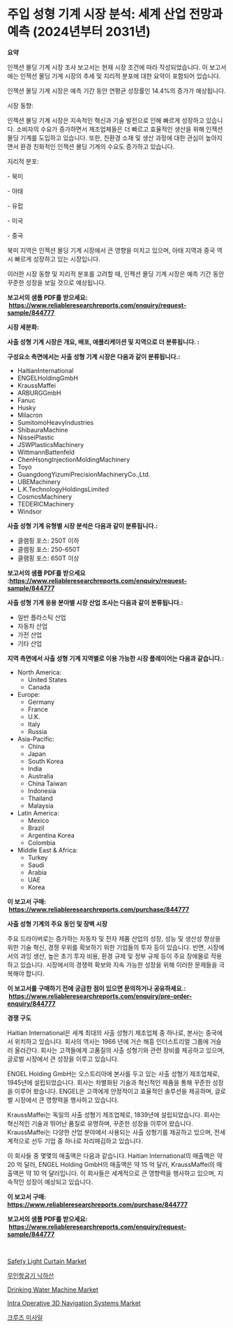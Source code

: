 <p><h1>주입 성형 기계 시장 분석: 세계 산업 전망과 예측 (2024년부터 2031년)</h1></p><p><strong>요약</strong></p>
<p><p>인젝션 몰딩 기계 시장 조사 보고서는 현재 시장 조건에 따라 작성되었습니다. 이 보고서에는 인젝션 몰딩 기계 시장의 추세 및 지리적 분포에 대한 요약이 포함되어 있습니다.</p><p>인젝션 몰딩 기계 시장은 예측 기간 동안 연평균 성장률인 14.4%의 증가가 예상됩니다.</p><p>시장 동향:</p><p>인젝션 몰딩 기계 시장은 지속적인 혁신과 기술 발전으로 인해 빠르게 성장하고 있습니다. 소비자의 수요가 증가하면서 제조업체들은 더 빠르고 효율적인 생산을 위해 인젝션 몰딩 기계를 도입하고 있습니다. 또한, 친환경 소재 및 생산 과정에 대한 관심이 높아지면서 환경 친화적인 인젝션 몰딩 기계의 수요도 증가하고 있습니다.</p><p>지리적 분포:</p><p>- 북미</p><p>- 아태</p><p>- 유럽</p><p>- 미국</p><p>- 중국</p><p>북미 지역은 인젝션 몰딩 기계 시장에서 큰 영향을 미치고 있으며, 아태 지역과 중국 역시 빠르게 성장하고 있는 시장입니다.</p><p>이러한 시장 동향 및 지리적 분포를 고려할 때, 인젝션 몰딩 기계 시장은 예측 기간 동안 꾸준한 성장을 보일 것으로 예상됩니다.</p></p>
<p><strong>보고서의 샘플 PDF를 받으세요: &nbsp;<a href="https://www.reliableresearchreports.com/enquiry/request-sample/844777">https://www.reliableresearchreports.com/enquiry/request-sample/844777</a></strong></p>
<p><strong>시장 세분화:</strong></p>
<p><strong> 사출 성형 기계 시장은 개요, 배포, 애플리케이션 및 지역으로 더 분류됩니다. :</strong></p>
<p><strong>구성요소 측면에서는 사출 성형 기계 시장은 다음과 같이 분류됩니다.:</strong></p>
<p><ul><li>HaitianInternational</li><li>ENGELHoldingGmbH</li><li>KraussMaffei</li><li>ARBURGGmbH</li><li>Fanuc</li><li>Husky</li><li>Milacron</li><li>SumitomoHeavyIndustries</li><li>ShibauraMachine</li><li>NisseiPlastic</li><li>JSWPlasticsMachinery</li><li>WittmannBattenfeld</li><li>ChenHsongInjectionMoldingMachinery</li><li>Toyo</li><li>GuangdongYizumiPrecisionMachineryCo.,Ltd.</li><li>UBEMachinery</li><li>L.K.TechnologyHoldingsLimited</li><li>CosmosMachinery</li><li>TEDERICMachinery</li><li>Windsor</li></ul></p>
<p><strong> 사출 성형 기계 유형별 시장 분석은 다음과 같이 분류됩니다.:</strong></p>
<p><ul><li>클램핑 포스: 250T 이하</li><li>클램핑 포스: 250-650T</li><li>클램핑 포스: 650T 이상</li></ul></p>
<p><strong>보고서의 샘플 PDF를 받으세요 :<a href="https://www.reliableresearchreports.com/enquiry/request-sample/844777">https://www.reliableresearchreports.com/enquiry/request-sample/844777</a></strong></p>
<p><strong> 사출 성형 기계 응용 분야별 시장 산업 조사는 다음과 같이 분류됩니다.:</strong></p>
<p><ul><li>일반 플라스틱 산업</li><li>자동차 산업</li><li>가전 산업</li><li>기타 산업</li></ul></p>
<p><strong>지역 측면에서 사출 성형 기계 지역별로 이용 가능한 시장 플레이어는 다음과 같습니다.:</strong></p>
<p><ul>
    <li>
        North America:
        <ul>
            <li>United States</li>
            <li>Canada</li>
        </ul>
    </li>
    <li>
        Europe:
        <ul>
            <li>Germany</li>
            <li>France</li>
            <li>U.K.</li>
            <li>Italy</li>
            <li>Russia</li>
        </ul>
    </li>
    <li>
        Asia-Pacific:
        <ul>
            <li>China</li>
            <li>Japan</li>
            <li>South Korea</li>
            <li>India</li>
            <li>Australia</li>
            <li>China Taiwan</li>
            <li>Indonesia</li>
            <li>Thailand</li>
            <li>Malaysia</li>
        </ul>
    </li>
    <li>
        Latin America:
        <ul>
            <li>Mexico</li>
            <li>Brazil</li>
            <li>Argentina Korea</li>
            <li>Colombia</li>
        </ul>
    </li>
    <li>
        Middle East & Africa:
        <ul>
            <li>Turkey</li>
            <li>Saudi</li>
            <li>Arabia</li>
            <li>UAE</li>
            <li>Korea</li>
        </ul>
    </li>
    </ul></p>
<p><strong>이 보고서 구매: &nbsp;<a href="https://www.reliableresearchreports.com/purchase/844777">https://www.reliableresearchreports.com/purchase/844777</a></strong></p>
<p><strong>사출 성형 기계의 주요 동인 및 장벽 시장</strong></p>
<p><p>주요 드라이버로는 증가하는 자동차 및 전자 제품 산업의 성장, 성능 및 생산성 향상을 위한 기술 혁신, 경쟁 우위를 확보하기 위한 기업들의 투자 등이 있습니다. 반면, 시장에서의 과잉 생산, 높은 초기 투자 비용, 환경 규제 및 정부 규제 등이 주요 장애물로 작용하고 있습니다. 시장에서의 경쟁력 확보와 지속 가능한 성장을 위해 이러한 문제들을 극복해야 합니다.</p></p>
<p><strong>이 보고서를 구매하기 전에 궁금한 점이 있으면 문의하거나 공유하세요.: &nbsp;<a href="https://www.reliableresearchreports.com/enquiry/pre-order-enquiry/844777">https://www.reliableresearchreports.com/enquiry/pre-order-enquiry/844777</a></strong></p>
<p><strong>경쟁 구도</strong></p>
<p><p>Haitian International은 세계 최대의 사출 성형기 제조업체 중 하나로, 본사는 중국에서 위치하고 있습니다. 회사의 역사는 1966 년에 거슨 해흥 인더스트리얼 그룹에 거슬러 올라간다. 회사는 고객들에게 고품질의 사출 성형기와 관련 장비를 제공하고 있으며, 글로벌 시장에서 큰 성장을 이루고 있습니다.</p><p>ENGEL Holding GmbH는 오스트리아에 본사를 두고 있는 사출 성형기 제조업체로, 1945년에 설립되었습니다. 회사는 차별화된 기술과 혁신적인 제품을 통해 꾸준한 성장을 이루어 왔습니다. ENGEL은 고객에게 안정적이고 효율적인 솔루션을 제공하며, 글로벌 시장에서 큰 영향력을 행사하고 있습니다.</p><p>KraussMaffei는 독일의 사출 성형기 제조업체로, 1839년에 설립되었습니다. 회사는 혁신적인 기술과 뛰어난 품질로 유명하며, 꾸준한 성장을 이루어 왔습니다. KraussMaffei는 다양한 산업 분야에서 사용되는 사출 성형기를 제공하고 있으며, 전세계적으로 선두 기업 중 하나로 자리매김하고 있습니다.</p><p>이 회사들 중 몇몇의 매출액은 다음과 같습니다. Haitian International의 매출액은 약 20 억 달러, ENGEL Holding GmbH의 매출액은 약 15 억 달러, KraussMaffei의 매출액은 약 10 억 달러입니다. 이 회사들은 세계적으로 큰 영향력을 행사하고 있으며, 지속적인 성장이 예상되고 있습니다.</p></p>
<p><strong>이 보고서 구매: &nbsp; <a href="https://www.reliableresearchreports.com/purchase/844777">https://www.reliableresearchreports.com/purchase/844777</a></strong></p>
<p><strong>보고서의 샘플 PDF를 받으세요: &nbsp;<a href="https://www.reliableresearchreports.com/enquiry/request-sample/844777">https://www.reliableresearchreports.com/enquiry/request-sample/844777</a></strong><strong></strong></p>
<p>&nbsp;</p>
<p><p><a href="https://view.publitas.com/reportprime-1/safety-light-curtain-market-challenges-opportunities-and-growth-drivers-and-major-market-players-forecasted-for-period-from-2024-2031/">Safety Light Curtain Market</a></p><p><a href="https://github.com/bunxhcci35271755/Market-Research-Report-List-1/blob/main/69242354007.md">무인항공기 낙하산</a></p><p><a href="https://github.com/Chiragrp22/Market-Research-Report-List-3/blob/main/drinking-water-machine-market.md">Drinking Water Machine Market</a></p><p><a href="https://issuu.com/reportprime-2/docs/intra-operative-3d-navigation-systems-market-size-">Intra Operative 3D Navigation Systems Market</a></p><p><a href="https://github.com/fredrickeglers/Market-Research-Report-List-1/blob/main/25237684008.md">크루즈 미사일</a></p></p>